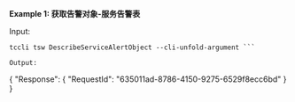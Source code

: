**Example 1: 获取告警对象-服务告警表**



Input: 

```
tccli tsw DescribeServiceAlertObject --cli-unfold-argument ```

Output: 
```
{
    "Response": {
        "RequestId": "635011ad-8786-4150-9275-6529f8ecc6bd"
    }
}
```


